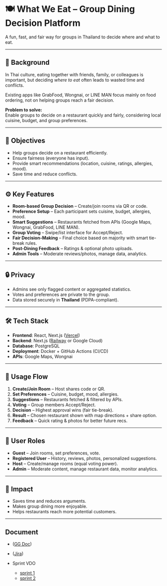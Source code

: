 # 🍽️ What We Eat – Group Dining Decision Platform

A fun, fast, and fair way for groups in Thailand to decide where and what to eat.

---

## 📌 Background
In Thai culture, eating together with friends, family, or colleagues is important, but deciding *where to eat* often leads to wasted time and conflicts.  

Existing apps like GrabFood, Wongnai, or LINE MAN focus mainly on food ordering, not on helping groups reach a fair decision.  

**Problem to solve:**  
Enable groups to decide on a restaurant quickly and fairly, considering local cuisine, budget, and group preferences.

---

## 🎯 Objectives
- Help groups decide on a restaurant efficiently.  
- Ensure fairness (everyone has input).  
- Provide smart recommendations (location, cuisine, ratings, allergies, mood).  
- Save time and reduce conflicts.

---

## ⚙️ Key Features
- **Room-based Group Decision** – Create/join rooms via QR or code.  
- **Preference Setup** – Each participant sets cuisine, budget, allergies, mood.  
- **Smart Suggestions** – Restaurants fetched from APIs (Google Maps, Wongnai, GrabFood, LINE MAN).  
- **Group Voting** – Swipe/list interface for Accept/Reject.  
- **Fair Decision-Making** – Final choice based on majority with smart tie-break rules.  
- **Post-Dining Feedback** – Ratings & optional photo uploads.  
- **Admin Tools** – Moderate reviews/photos, manage data, analytics.  

---

## 🔒 Privacy
- Admins see only flagged content or aggregated statistics.  
- Votes and preferences are private to the group.  
- Data stored securely in **Thailand** (PDPA-compliant).  

---

## 🛠️ Tech Stack
- **Frontend**: React, Next.js ([Vercel](https://vercel.com/))  
- **Backend**: Next.js ([Railway](https://railway.com/) or Google Cloud)  
- **Database**: PostgreSQL  
- **Deployment**: Docker + GitHub Actions (CI/CD)  
- **APIs**: Google Maps, Wongnai  

---

## 🚀 Usage Flow
1. **Create/Join Room** – Host shares code or QR.  
2. **Set Preferences** – Cuisine, budget, mood, allergies.  
3. **Suggestions** – Restaurants fetched & filtered by APIs.  
4. **Voting** – Group members Accept/Reject.  
5. **Decision** – Highest approval wins (fair tie-break).  
6. **Result** – Chosen restaurant shown with map directions + share option.  
7. **Feedback** – Quick rating & photos for better future recs.  

---

## 👤 User Roles
- **Guest** – Join rooms, set preferences, vote.  
- **Registered User** – History, reviews, photos, personalized suggestions.  
- **Host** – Create/manage rooms (equal voting power).  
- **Admin** – Moderate content, manage restaurant data, monitor analytics.  

---

## 📍 Impact
- Saves time and reduces arguments.  
- Makes group dining more enjoyable.  
- Helps restaurants reach more potential customers.  

---

## Document
- ([GG Doc](https://docs.google.com/document/d/1lpNJAadCo4cqqWD7-w_K0akjBc4lDBaMn1u7tO5rYpU/edit?usp=sharing))
- ([Jira](https://ku-team-nattanan.atlassian.net/jira/software/projects/WWE/boards/38/backlog?atlOrigin=eyJpIjoiNzM0YjU2NDZlYzJkNDgyY2FmN2QzNGIyMjljZWJlNDEiLCJwIjoiaiJ9))

- Sprint VDO
    - [sprint 1](https://youtu.be/OVbAiq7yjBQ?feature=shared)
    - [sprint 2](https://youtu.be/CaL2scmboik)

